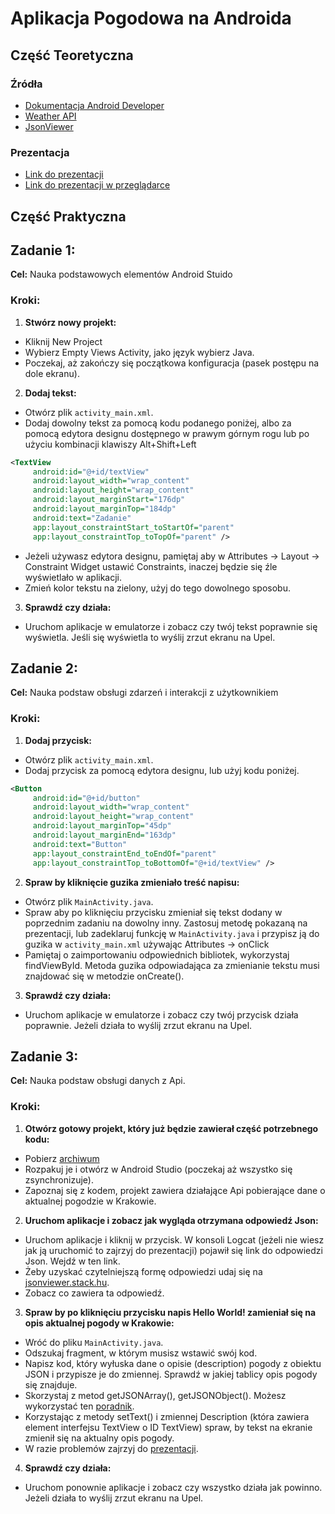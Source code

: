 # Aplikacja Pogodowa na Androida

## Część Teoretyczna
### Źródła
- [Dokumentacja Android Developer](https://developer.android.com/docs)
- [Weather API](https://openweathermap.org/api)
- [JsonViewer](https://jsonviewer.stack.hu)
### Prezentacja
- [Link do prezentacji](https://github.com/Luckownia/WeatherForecastApp/blob/master/Aplikacja%20pogodowa%20na%20Androida.pptx)
- [Link do prezentacji w przeglądarce](https://www.canva.com/design/DAGEwcgYc-o/AsfCxI0Z0bzzugm9d2XWvg/view?utm_content=DAGEwcgYc-o&utm_campaign=designshare&utm_medium=link&utm_source=editor)
## Część Praktyczna

## Zadanie 1: 

**Cel:** Nauka podstawowych elementów Android Stuido

### Kroki:
1. **Stwórz nowy projekt:**
  - Kliknij New Project
  - Wybierz Empty Views Activity, jako język wybierz Java.
  - Poczekaj, aż zakończy się początkowa konfiguracja (pasek postępu na dole ekranu).
    
2. **Dodaj tekst:**
  - Otwórz plik `activity_main.xml`.
  - Dodaj dowolny tekst za pomocą kodu podanego poniżej, albo za pomocą edytora designu dostępnego w prawym górnym rogu lub po użyciu kombinacji klawiszy Alt+Shift+Left
   ```xml
   <TextView
        android:id="@+id/textView"
        android:layout_width="wrap_content"
        android:layout_height="wrap_content"
        android:layout_marginStart="176dp"
        android:layout_marginTop="184dp"
        android:text="Zadanie"
        app:layout_constraintStart_toStartOf="parent"
        app:layout_constraintTop_toTopOf="parent" />
   ```
  - Jeżeli używasz edytora designu, pamiętaj aby w Attributes -> Layout -> Constraint Widget ustawić Constraints, inaczej będzie się źle wyświetlało w aplikacji.
  - Zmień kolor tekstu na zielony, użyj do tego dowolnego sposobu.
3. **Sprawdź czy działa:**
  - Uruchom aplikacje w emulatorze i zobacz czy twój tekst poprawnie się wyświetla. Jeśli się wyświetla to wyślij zrzut ekranu na Upel.

## Zadanie 2: 

**Cel:** Nauka podstaw obsługi zdarzeń i interakcji z użytkownikiem

### Kroki:
1. **Dodaj przycisk:**
  - Otwórz plik `activity_main.xml`.
  - Dodaj przycisk za pomocą edytora designu, lub użyj kodu poniżej.
   ```xml
   <Button
        android:id="@+id/button"
        android:layout_width="wrap_content"
        android:layout_height="wrap_content"
        android:layout_marginTop="45dp"
        android:layout_marginEnd="163dp"
        android:text="Button"
        app:layout_constraintEnd_toEndOf="parent"
        app:layout_constraintTop_toBottomOf="@+id/textView" />
   ```
    
2. **Spraw by kliknięcie guzika zmieniało treść napisu:**
  - Otwórz plik `MainActivity.java`.
  - Spraw aby po kliknięciu przycisku zmieniał się tekst dodany w poprzednim zadaniu na dowolny inny. Zastosuj metodę pokazaną na prezentacji, lub zadeklaruj funkcję w `MainActivity.java` i przypisz ją do guzika w `activity_main.xml` używając Attributes -> onClick
  - Pamiętaj o zaimportowaniu odpowiednich bibliotek, wykorzystaj findViewById. Metoda guzika odpowiadająca za zmienianie tekstu musi znajdować się w metodzie onCreate().
3. **Sprawdź czy działa:**
  - Uruchom aplikacje w emulatorze i zobacz czy twój przycisk działa poprawnie. Jeżeli działa to wyślij zrzut ekranu na Upel.

## Zadanie 3: 

**Cel:** Nauka podstaw obsługi danych z Api.

### Kroki:
1. **Otwórz gotowy projekt, który już będzie zawierał część potrzebnego kodu:**
  - Pobierz [archiwum](https://github.com/Luckownia/WeatherForecastApp/blob/master/Zadanie3.rar)
  - Rozpakuj je i otwórz w Android Studio (poczekaj aż wszystko się zsynchronizuje).
  - Zapoznaj się z kodem, projekt zawiera działające Api pobierające dane o aktualnej pogodzie w Krakowie.
2. **Uruchom aplikacje i zobacz jak wygląda otrzymana odpowiedź Json:**
  - Uruchom aplikacje i kliknij w przycisk. W konsoli Logcat (jeżeli nie wiesz jak ją uruchomić to zajrzyj do prezentacji) pojawił się link do odpowiedzi Json. Wejdź w ten link.
  - Żeby uzyskać czytelniejszą formę odpowiedzi udaj się na [jsonviewer.stack.hu](https://jsonviewer.stack.hu/).
  - Zobacz co zawiera ta odpowiedź.
3. **Spraw by po kliknięciu przycisku napis Hello World! zamieniał się na opis aktualnej pogody w Krakowie:**
  - Wróć do pliku `MainActivity.java`.
  - Odszukaj fragment, w którym musisz wstawić swój kod.
  - Napisz kod, który wyłuska dane o opisie (description) pogody z obiektu JSON i przypisze je do zmiennej. Sprawdź w jakiej tablicy opis pogody się znajduje.
  - Skorzystaj z metod getJSONArray(), getJSONObject(). Możesz wykorzystać ten [poradnik](https://www.baeldung.com/java-jsonobject-get-value#getting-values-directly).
  - Korzystając z metody setText() i zmiennej Description (która zawiera element interfejsu TextView o ID TextView) spraw, by tekst na ekranie zmienił się na aktualny opis pogody.
  - W razie problemów zajrzyj do [prezentacji](https://github.com/Luckownia/WeatherForecastApp/blob/master/Aplikacja%20pogodowa%20na%20Androida.pptx).
4. **Sprawdź czy działa:**
  - Uruchom ponownie aplikacje i zobacz czy wszystko działa jak powinno. Jeżeli działa to wyślij zrzut ekranu na Upel.

